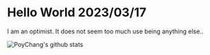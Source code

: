 # Hello World 2023/03/17

I am an optimist. It does not seem too much use being anything else..

![PoyChang's github stats](https://github-readme-stats.vercel.app/api?username=poychang&show_icons=true&theme=dracula)
